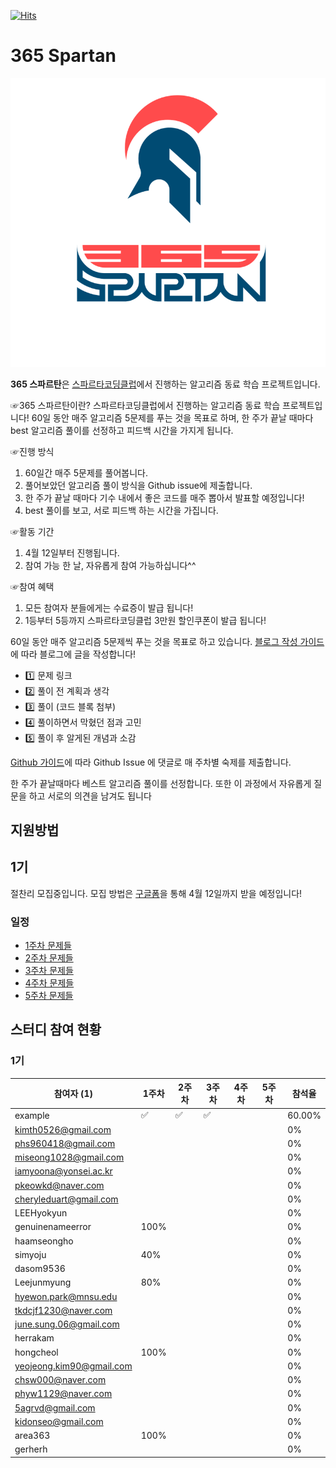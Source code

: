 [![Hits](https://hits.seeyoufarm.com/api/count/incr/badge.svg?url=https%3A%2F%2Fgithub.com%2FTeamSparta-Inc%2Fsparta-alogrithm-365&count_bg=%233461A0&title_bg=%23555555&icon=apachespark.svg&icon_color=%23E8344E&title=hits&edge_flat=false)](https://hits.seeyoufarm.com)
# 365 Spartan
![sparta-365-logo](static/sparta-365-logo.png)

**365 스파르탄**은 [스파르타코딩클럽][스파르타코딩클럽]에서 진행하는 알고리즘 동료 학습 프로젝트입니다.

☞365 스파르탄이란?
스파르타코딩클럽에서 진행하는 알고리즘 동료 학습 프로젝트입니다! 
60일 동안 매주 알고리즘 5문제를 푸는 것을 목표로 하며, 
한 주가 끝날 때마다 best 알고리즘 풀이를 선정하고 피드백 시간을 가지게 됩니다.

☞진행 방식
1. 60일간 매주 5문제를 풀어봅니다.
2. 풀어보았던 알고리즘 풀이 방식을 Github issue에 제출합니다. 
3. 한 주가 끝날 때마다 기수 내에서 좋은 코드를 매주 뽑아서 발표할 예정입니다! 
4. best 풀이를 보고, 서로 피드백 하는 시간을 가집니다.

☞활동 기간
1. 4월 12일부터 진행됩니다.
2. 참여 가능 한 날, 자유롭게 참여 가능하십니다^^

☞참여 혜택
1. 모든 참여자 분들에게는 수료증이 발급 됩니다!
2. 1등부터 5등까지 스파르타코딩클럽 3만원 할인쿠폰이 발급 됩니다!

60일 동안 매주 알고리즘 5문제씩 푸는 것을 목표로 하고 있습니다.
[블로그 작성 가이드][블로그 작성 가이드] 에 따라 블로그에 글을 작성합니다!
- 1️⃣ 문제 링크
- 2️⃣ 풀이 전 계획과 생각
- 3️⃣ 풀이 (코드 블록 첨부)
- 4️⃣ 풀이하면서 막혔던 점과 고민
- 5️⃣ 풀이 후 알게된 개념과 소감

[Github 가이드][Github 가이드]에 따라 Github Issue 에 댓글로 매 주차별 숙제를 제출합니다.

한 주가 끝날때마다 베스트 알고리즘 풀이를 선정합니다. 또한 이 과정에서 자유롭게 질문을 하고 서로의 의견을 남겨도 됩니다

## 지원방법
## 1기
절찬리 모집중입니다.
모집 방법은 [구글폼][구글폼]을 통해 4월 12일까지 받을 예정입니다!


### 일정

* [1주차 문제들][1주차 문제들]
* [2주차 문제들][2주차 문제들]
* [3주차 문제들]()
* [4주차 문제들]()
* [5주차 문제들]()



## 스터디 참여 현황

### 1기
| 참여자 (1) | 1주차 | 2주차 | 3주차 | 4주차 | 5주차 | 참석율 |
| --- | --- | --- | --- | --- | --- | --- |
| example |:white_check_mark:|:white_check_mark:|:white_check_mark:|| | 60.00% |
| kimth0526@gmail.com |||||| 0% |
| phs960418@gmail.com |||||| 0% |
| miseong1028@gmail.com  |||||| 0% |
| iamyoona@yonsei.ac.kr |||||| 0% |
| pkeowkd@naver.com |||||| 0% |
| cheryleduart@gmail.com |||||| 0% |
| LEEHyokyun |||||| 0% |
| genuinenameerror | 100% ||||| 0% |
| haamseongho |||||| 0% |
| simyoju | 40% ||||| 0% |
| dasom9536 |||||| 0% |
| Leejunmyung | 80% ||||| 0% |
| hyewon.park@mnsu.edu |||||| 0% |
| tkdcjf1230@naver.com |||||| 0% |
| june.sung.06@gmail.com |||||| 0% |
| herrakam |||||| 0% |
| hongcheol | 100% ||||| 0% |
| yeojeong.kim90@gmail.com |||||| 0% |
| chsw000@naver.com  |||||| 0% |
| phyw1129@naver.com |||||| 0% |
| 5agrvd@gmail.com |||||| 0% |
| kidonseo@gmail.com |||||| 0% |
| area363 | 100% ||||| 0% |
| gerherh |||||| 0% |


[스파르타코딩클럽]: https://spartacodingclub.kr/
[블로그 작성 가이드]: https://www.notion.so/teamsparta/92cefa0b72064c7f8ce44fa053792f2b
[Github 가이드]: https://www.notion.so/teamsparta/Github-4f3070b6fca646bdad04aaaf32a4bccf
[구글폼]: https://forms.gle/LR16Fsps69VyugBy9
[1주차 문제들]: https://github.com/TeamSparta-Inc/sparta-alogrithm-365/issues/2
[2주차 문제들]: https://github.com/TeamSparta-Inc/sparta-alogrithm-365/issues/4
